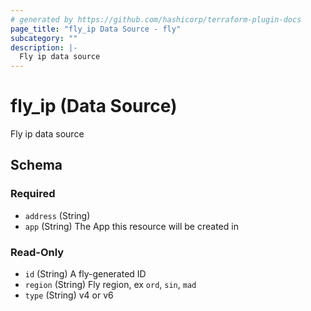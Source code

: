 ```yaml
---
# generated by https://github.com/hashicorp/terraform-plugin-docs
page_title: "fly_ip Data Source - fly"
subcategory: ""
description: |-
  Fly ip data source
---
```


# fly_ip (Data Source)

Fly ip data source



<!-- schema generated by tfplugindocs -->
## Schema

### Required

- `address` (String)
- `app` (String) The App this resource will be created in

### Read-Only

- `id` (String) A fly-generated ID
- `region` (String) Fly region, ex `ord`, `sin`, `mad`
- `type` (String) v4 or v6


